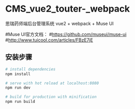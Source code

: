 # CMS_vue2_touter-_webpack
思瑞药师端后台管理系统
vue2 + webpack + Muse UI

#Muse UI官方文档：
#https://github.com/museui/muse-ui
#http://www.tuicool.com/articles/FBzE7jE
## 安装步骤

``` bash
# install dependencies
npm install

# serve with hot reload at localhost:8080
npm run dev

# build for production with minification
npm run build
